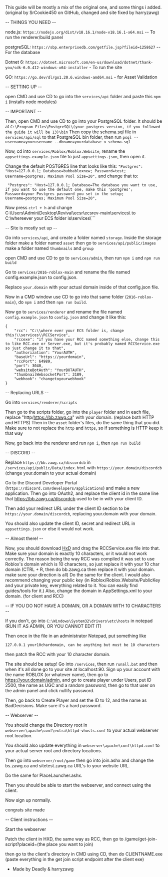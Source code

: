 This guide will be mostly a mix of the original one, and some things i added. (original by SrCookie450 on GitHub, changed and site fixed by harryzawg)

-- THINGS YOU NEED --

node.js: ```https://nodejs.org/dist/v18.16.1/node-v18.16.1-x64.msi``` -- To run the renderer/build panel

postgreSQL: ```https://sbp.enterprisedb.com/getfile.jsp?fileid=1258627``` -- For the database

Dotnet 6: ```https://dotnet.microsoft.com/en-us/download/dotnet/thank-you/sdk-6.0.412-windows-x64-installer``` - To run the site

GO: ```https://go.dev/dl/go1.20.6.windows-amd64.msi``` - for Asset Validation

-- SETTING UP --

open CMD and use CD to go into the ```services/api``` folder and paste this ```npm i``` (installs node modules)

-- IMPORTANT --

Then, open CMD and use CD to go into your PostgreSQL folder. It should be at ```C:\Program Files\PostgreSQL\(your postgres version, if you followed the guide it will be 13)\bin```
Then copy the schema.sql file in ```services/api/sql``` to that PostgreSQL bin folder, then run
```psql --username=yourusername --dbname=yourdatabase < schema.sql```

Now, cd into ```services/Roblox/Roblox.Website```, rename the ```appsettings.example.json``` file to just ```appsettings.json```, then open it.

Change the default POSTGRES line that looks like this:
 ```"Postgres": "Host=127.0.0.1; Database=bubbabloxnew; Password=test; Username=postgres; Maximum Pool Size=20",``` 
and change that to:

``` "Postgres": "Host=127.0.0.1; Database=The database you want to use, if you want to use the default one, make this 'postgres'; Password=your Postgres password you set in the setup; Username=postgres; Maximum Pool Size=20",```

Now press ```ctrl + h``` and change C:\\Users\\Admin\\Desktop\\Revival\\ecsr\\ecsrev-main\\services\\ to C:\\whereever your ECS folder is\\services\\```

-- Site is mostly set up --

Go into ```services/api```, 
and create a folder named ```storage```.
Inside the storage folder make a folder named ```asset``` 
then go to ```services/api/public/images``` make a folder named ```thumbnails``` and ```group```

open CMD and use CD to go to ```services/admin```, then run ```npm i``` and ```npm run build```

Go to ```services/2016-roblox-main``` and rename the file named config.example.json to config.json.

Replace ```your.domain``` with your actual domain inside of that config.json file.

Now in a CMD window use CD to go into that same folder (```2016-roblox-main```), do ```npm i``` and then ```npm run build```.

Now go to ```services/renderer``` and rename the file named ```config.example.json``` to ```config.json``` and change it like this:
```
{
    "rcc": "C:\\where ever your ECS folder is, change this!\\services\\RCCService",
    "rccexe": "if you have your RCC named something else, change this to like RCC.exe or Server.exe, but it's probably named RCCService.exe so just change it to that",
    "authorization": "YourAUTH",
    "baseUrl": "https://yourdomain",
    "rccPort": 64989,
    "port": 3040,
    "websiteBotAuth": "YourBOTAUTH",
    "thumbnailWebsocketPort": 3189,
    "webhook": "changetoyourwebhook"
}
```
-- Replacing URLS --

Go into ```services/renderer/scripts```

Then go to the scripts folder, go into the ```player``` folder and in each file, replace "http/https://bb.zawg.ca" with your domain. (replace both HTTP and HTTPS)
Then in the ```asset``` folder's files, do the same thing that you did. Make sure to not replace the ```http``` and ```https```, so if something is HTTP keep it that way

Now, go back into the renderer and run ```npm i```, then ```npm run build```

-- DISCORD --

Replace ```https://bb.zawg.ca/discordcb``` in ```/services/api/public/Data/index.html``` 
with ```https://your.domain/discordcb``` (change your.domain to your actual domain)

Go to the Discord Developer Portal (```https://discord.com/developers/applications```) and make a new application.
Then go into OAuth2, and replace the client id in the same line that https://bb.zawg.ca/discordcb used to be in with your client ID.

Then add your redirect URL under the client ID section to be ```https://your.domain/discordcb```, replacing your.domain with your domain.

You should also update the client ID, secret and redirect URL in ```appsettings.json``` or else it would not work.

-- Almost there! --

Now, you should download [HxD](https://mh-nexus.de/en/downloads.php?product=HxD20) and drag the RCCService.exe file into that. Make sure your domain is exactly 10 characters, or it would not work correctly.
The reason being the way RCC was compiled it was set to use Roblox's domain which is 10 characters, so just replace it with your 10 char domain (CTRL + R, then do bb.zawg.ca then replace it with your domain. make sure your direction is all)
Do the same for the client. I would also recommend changing your public key (in Roblox/Roblox.Website/PublicKey and your private key, everything related to it. You can easily find guides/tools for it.)
Also, change the domain in AppSettings.xml to your domain. (for client and RCC)

-- IF YOU DO NOT HAVE A DOMAIN, OR A DOMAIN WITH 10 CHARACTERS --

If you don't, go into ```C:\Windows\System32\drivers\etc\hosts``` in notepad (RUN IT AS ADMIN, OR YOU CANNOT EDIT IT)

Then once in the file in an administrator Notepad, put something like 

```127.0.0.1 your10chardomain, can be anything but must be 10 characters```

then patch the RCC with your 10 character domain.

The site should be setup! Go into ```/services```, then run ```runall.bat``` and then when it's all done go to your site at localhost:90.
Sign up your account with the name ROBLOX (or whatever name), then go to https://your.domain/admin, and go to create player under Users, put ID 2500, the name as UGC and a random password, then go to that user on the admin panel and click nullify password.

Then, go back to Create Player and set the ID to 12, and the name as BadDecisions. Make sure it's a hard password.

-- Webserver --

You should change the Directory root in ```webserver\apache\conf\extra\httpd-vhosts.conf``` to your actual webserver root location.

You should also update everything in ```webserver\apache\conf\httpd.conf``` to your actual server root and directory locations.

Then go into ```webserver/root/game``` then go into join.ashx and change the bs.zawg.ca and sitetest.zawg.ca URL's to your website URL.

Do the same for PlaceLauncher.ashx.

Then you should be able to start the webserver, and connect using the client.

Now sign up normally.

congrats site made

-- Client instructions --

Start the webserver

Patch the client in HXD, the same way as RCC, then go to /game/get-join-script?placeid=(the place you want to join)

then go to the client's directory in CMD using CD, then do CLIENTNAME.exe (paste everything in the get join script endpoint after the client exe)

- Made by Deadly & harryzawg
